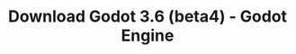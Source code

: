 ---
# Generated by /tools/generators/src/download_archive_generator !!! do not edit by hand !!!
title: 'Download Godot 3.6 (beta4) - Godot Engine'
type: 'download/archive'
name: '3.6'
flavor: 'beta4'
release_date: '2024-01-25T03:00:00-00:00'
release_notes: 'article/dev-snapshot-godot-3-6-beta-4/'
primaryPlatforms:
  - 'android.apk'
  - 'macos.universal'
  - 'windows.64'
  - 'linux_server.headless.64'
  - 'web'
  - 'templates'
links:
  android.apk:
    name: 'android.apk'
    title: 'Android'
    caption: 'APK Universal (ARM64 + ARMv7 + x86_64 + x86)'
    tags:
      - 'APK download'
      - 'ARM64/v7'
      - 'x86 (64 & 32 bit)'
    hosts:
      github_builds:
        regular: 'https://github.com/godotengine/godot-builds/releases/download/3.6-beta4/Godot_v3.6-beta4_android_editor.apk'
        mono: '#'
      github:
        regular: 'https://github.com/godotengine/godot/releases/download/3.6-beta4/Godot_v3.6-beta4_android_editor.apk'
        mono: '#'
  macos.universal:
    name: 'macos.universal'
    title: 'macOS'
    caption: 'Universal (x86_64 + Silício da Apple)'
    tags:
      - 'Intel/Apple Silicon'
      - '64 bit'
    hosts:
      github_builds:
        regular: 'https://github.com/godotengine/godot-builds/releases/download/3.6-beta4/Godot_v3.6-beta4_osx.universal.zip'
        mono: 'https://github.com/godotengine/godot-builds/releases/download/3.6-beta4/Godot_v3.6-beta4_mono_osx.universal.zip'
      github:
        regular: 'https://github.com/godotengine/godot/releases/download/3.6-beta4/Godot_v3.6-beta4_osx.universal.zip'
        mono: 'https://github.com/godotengine/godot/releases/download/3.6-beta4/Godot_v3.6-beta4_mono_osx.universal.zip'
  windows.64:
    name: 'windows.64'
    title: 'Windows'
    caption: 'Padrão (x86_64)'
    tags:
      - '64 bit'
    hosts:
      github_builds:
        regular: 'https://github.com/godotengine/godot-builds/releases/download/3.6-beta4/Godot_v3.6-beta4_win64.exe.zip'
        mono: 'https://github.com/godotengine/godot-builds/releases/download/3.6-beta4/Godot_v3.6-beta4_mono_win64.zip'
      github:
        regular: 'https://github.com/godotengine/godot/releases/download/3.6-beta4/Godot_v3.6-beta4_win64.exe.zip'
        mono: 'https://github.com/godotengine/godot/releases/download/3.6-beta4/Godot_v3.6-beta4_mono_win64.zip'
  linux_server.headless.64:
    name: 'linux_server.headless.64'
    title: 'Linux Server'
    caption: 'Headless (x86_64)'
    tags:
      - '64 bit'
      - 'Headless'
    hosts:
      github_builds:
        regular: 'https://github.com/godotengine/godot-builds/releases/download/3.6-beta4/Godot_v3.6-beta4_linux_headless.64.zip'
        mono: 'https://github.com/godotengine/godot-builds/releases/download/3.6-beta4/Godot_v3.6-beta4_mono_linux_headless_64.zip'
      github:
        regular: 'https://github.com/godotengine/godot/releases/download/3.6-beta4/Godot_v3.6-beta4_linux_headless.64.zip'
        mono: 'https://github.com/godotengine/godot/releases/download/3.6-beta4/Godot_v3.6-beta4_mono_linux_headless_64.zip'
  web:
    name: 'web'
    title: 'Editor Web'
    caption: ''
    tags:
      - 'Self-hosted'
      - 'Cross-platform'
    hosts:
      github_builds:
        regular: 'https://github.com/godotengine/godot-builds/releases/download/3.6-beta4/Godot_v3.6-beta4_web_editor.zip'
        mono: '#'
      github:
        regular: 'https://github.com/godotengine/godot/releases/download/3.6-beta4/Godot_v3.6-beta4_web_editor.zip'
        mono: '#'
  linux.64:
    name: 'linux.64'
    title: 'Linux'
    caption: 'Padrão (x86_64)'
    tags:
      - '64 bit'
    hosts:
      github_builds:
        regular: 'https://github.com/godotengine/godot-builds/releases/download/3.6-beta4/Godot_v3.6-beta4_x11.64.zip'
        mono: 'https://github.com/godotengine/godot-builds/releases/download/3.6-beta4/Godot_v3.6-beta4_mono_x11_64.zip'
      github:
        regular: 'https://github.com/godotengine/godot/releases/download/3.6-beta4/Godot_v3.6-beta4_x11.64.zip'
        mono: 'https://github.com/godotengine/godot/releases/download/3.6-beta4/Godot_v3.6-beta4_mono_x11_64.zip'
  linux.32:
    name: 'linux.32'
    title: 'Linux'
    caption: 'Padrão (x86)'
    tags:
      - '32 bit'
    hosts:
      github_builds:
        regular: 'https://github.com/godotengine/godot-builds/releases/download/3.6-beta4/Godot_v3.6-beta4_x11.32.zip'
        mono: 'https://github.com/godotengine/godot-builds/releases/download/3.6-beta4/Godot_v3.6-beta4_mono_x11_32.zip'
      github:
        regular: 'https://github.com/godotengine/godot/releases/download/3.6-beta4/Godot_v3.6-beta4_x11.32.zip'
        mono: 'https://github.com/godotengine/godot/releases/download/3.6-beta4/Godot_v3.6-beta4_mono_x11_32.zip'
  windows.32:
    name: 'windows.32'
    title: 'Windows'
    caption: 'Padrão (x86)'
    tags:
      - '32 bit'
    hosts:
      github_builds:
        regular: 'https://github.com/godotengine/godot-builds/releases/download/3.6-beta4/Godot_v3.6-beta4_win32.exe.zip'
        mono: 'https://github.com/godotengine/godot-builds/releases/download/3.6-beta4/Godot_v3.6-beta4_mono_win32.zip'
      github:
        regular: 'https://github.com/godotengine/godot/releases/download/3.6-beta4/Godot_v3.6-beta4_win32.exe.zip'
        mono: 'https://github.com/godotengine/godot/releases/download/3.6-beta4/Godot_v3.6-beta4_mono_win32.zip'
  linux_server.64:
    name: 'linux_server.64'
    title: 'Servidor Linux'
    caption: 'Padrão (x86_64)'
    tags:
      - '64 bit'
    hosts:
      github_builds:
        regular: 'https://github.com/godotengine/godot-builds/releases/download/3.6-beta4/Godot_v3.6-beta4_linux_server.64.zip'
        mono: 'https://github.com/godotengine/godot-builds/releases/download/3.6-beta4/Godot_v3.6-beta4_mono_linux_server_64.zip'
      github:
        regular: 'https://github.com/godotengine/godot/releases/download/3.6-beta4/Godot_v3.6-beta4_linux_server.64.zip'
        mono: 'https://github.com/godotengine/godot/releases/download/3.6-beta4/Godot_v3.6-beta4_mono_linux_server_64.zip'
  aar_library:
    name: 'aar_library'
    title: 'Biblioteca de AAR'
    caption: ''
    tags:
      - 'Android plugins'
      - 'Java'
      - 'Kotlin'
    hosts:
      github_builds:
        regular: 'https://github.com/godotengine/godot-builds/releases/download/3.6-beta4/godot-lib.3.6.beta4.release.aar'
        mono: 'https://github.com/godotengine/godot-builds/releases/download/3.6-beta4/godot-lib.3.6.beta4.mono.release.aar'
      github:
        regular: 'https://github.com/godotengine/godot/releases/download/3.6-beta4/godot-lib.3.6.beta4.release.aar'
        mono: 'https://github.com/godotengine/godot/releases/download/3.6-beta4/godot-lib.3.6.beta4.mono.release.aar'
  templates:
    name: 'templates'
    title: 'Modelos de exportação'
    caption: ''
    tags:
      - 'Utilizado para exportar os seus jogos para todas as plataformas suportadas'
    hosts:
      github_builds:
        regular: 'https://github.com/godotengine/godot-builds/releases/download/3.6-beta4/Godot_v3.6-beta4_export_templates.tpz'
        mono: 'https://github.com/godotengine/godot-builds/releases/download/3.6-beta4/Godot_v3.6-beta4_mono_export_templates.tpz'
      github:
        regular: 'https://github.com/godotengine/godot/releases/download/3.6-beta4/Godot_v3.6-beta4_export_templates.tpz'
        mono: 'https://github.com/godotengine/godot/releases/download/3.6-beta4/Godot_v3.6-beta4_mono_export_templates.tpz'
---